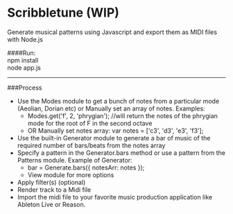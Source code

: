 Scribbletune (WIP)
==================
Generate musical patterns using Javascript and export them as MIDI files with Node.js

####Run:  
npm install  
node app.js

---

###Process
- Use the Modes module to get a bunch of notes from a particular mode (Aeolian, Dorian etc) or Manually set an array of notes. Examples:
  - Modes.get('f', 2, 'phrygian'); //will return the notes of the phrygian mode for the root of F in the second octave
  - OR Manually set notes array: var notes = ['c3', 'd3', 'e3', 'f3'];
- Use the built-in Generator module to generate a bar of music of the required number of bars/beats from the notes array
- Specify a pattern in the Generator.bars method or use a pattern from the Patterns module. Example of Generator:
  - bar = Generate.bars({ notesArr: notes }); 
  - View module for more options
- Apply filter(s) (optional)
- Render track to a Midi file
- Import the midi file to your favorite music production application like Ableton Live or Reason.
